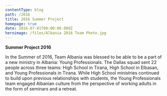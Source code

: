 ```yaml
---
contentType: blog
path: /2016
title: 2016 Summer Project
homepage: true
date: 2016-07-01T00:00:00.000Z
heroimage: /files/Albania 2016 Team Photo.jpg
---
```

**Summer Project 2016**

In the Summer of 2016, Team Albania was blessed to be able to be a part of a new ministry in Albania: Young Professionals. The Dallas squad sent 22 people across three teams: High School in Tirana, High School in Elbasan, and Young Professionals in Tirana. While High School ministries continued to build upon previous relationships with students, the Young Professionals team engaged Albanian culture from the perspective of working adults in the form of seminars and a retreat.
